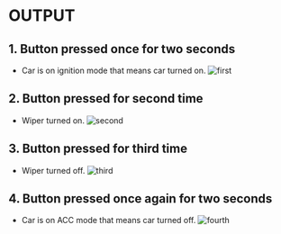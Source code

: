 # OUTPUT

## 1. Button pressed once for two seconds
* Car is on ignition mode that means car turned on.
![first](https://user-images.githubusercontent.com/101174057/167471782-b2eb9fe8-f66f-4361-b528-7dc7e34a580c.png)

## 2. Button pressed for second time
* Wiper turned on.
![second](https://user-images.githubusercontent.com/101174057/167471797-064b7e26-b759-406b-a06f-d0ad0b37e4e6.png)

## 3. Button pressed for third time
* Wiper turned off.
![third](https://user-images.githubusercontent.com/101174057/167471813-450ece14-5020-4a9d-a4f4-a8d41955ab58.png)

## 4. Button pressed once again for two seconds
* Car is on ACC mode that means car turned off.
![fourth](https://user-images.githubusercontent.com/101174057/167471826-916c1217-138d-4ebe-abf3-507395863fa4.png)

